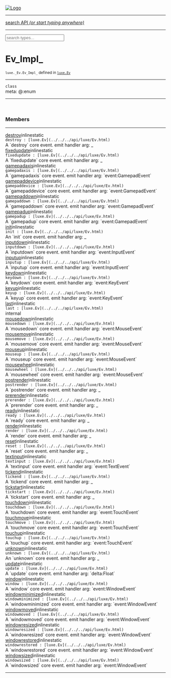 
[![Logo](../../../images/logo.png)](../../../api/index.html)

<hr/>
<a href="#" id="search_bar" onclick="return;"><div> search API <em>(or start typing anywhere)</em> </div></a>
<hr/>

<script src="../../../js/omnibar.js"> </script>
<link rel="stylesheet" type="text/css" href="../../../css/omnibar.css" media="all">

<div id="omnibar"> <a href="#" onclick="return" id="omnibar_close"></a> <input id="omnibar_text" type="text" placeholder="search types..."></input></div>
<script  id="typelist" data-relpath="../../../" data-types="Luxe,luxe.Audio,luxe.AudioEvent,luxe.AudioHandle,luxe.AudioInstance,luxe.AudioSource,luxe.AudioState,luxe.BitmapFontInfo,luxe.BytesInfo,luxe.Camera,luxe.Circle,luxe.Color,luxe.ColorHSL,luxe.ColorHSV,luxe.Component,luxe.Cursor,luxe.Debug,luxe.DebugError,luxe.Draw,luxe.EmitHandler,luxe.Emitter,luxe.Engine,luxe.Entity,luxe.Ev,luxe.Events,luxe.Game,luxe.GameConfig,luxe.GamepadEvent,luxe.GamepadEventType,luxe.HandlerList,luxe.ID,luxe.IO,luxe.Input,luxe.InputEvent,luxe.InputEventType,luxe.InteractState,luxe.ItemInfo,luxe.JSONInfo,luxe.Key,luxe.KeyEvent,luxe.Log,luxe.Matrix,luxe.Mesh,luxe.ModState,luxe.MouseButton,luxe.MouseEvent,luxe.NineSlice,luxe.Objects,luxe.Parcel,luxe.ParcelChange,luxe.ParcelEvent,luxe.ParcelList,luxe.ParcelProgress,luxe.ParcelState,luxe.Particle,luxe.ParticleEmitter,luxe.ParticleSystem,luxe.Physics,luxe.PhysicsEngine,luxe.PhysicsEvent,luxe.ProjectionType,luxe.Quaternion,luxe.Rectangle,luxe.ResourceEvent,luxe.ResourceState,luxe.ResourceStats,luxe.ResourceType,luxe.Resources,luxe.Scan,luxe.Scene,luxe.Screen,luxe.ShaderInfo,luxe.SizeMode,luxe.SoundInfo,luxe.Sprite,luxe.State,luxe.States,luxe.Tag,luxe.Text,luxe.TextAlign,luxe.TextEvent,luxe.TextEventType,luxe.TextInfo,luxe.TextureInfo,luxe.Timer,luxe.TouchEvent,luxe.Transform,luxe.UserConfig,luxe.Vec,luxe.Vector,luxe.Visual,luxe.WindowEvent,luxe.WindowEventData,luxe.WindowEventType,luxe._Emitter.EmitNode,luxe._Ev.Ev_Impl_,luxe._Events.EventConnection,luxe._Events.EventObject,luxe._Input.MouseButton_Impl_,luxe._Log.LogError,luxe._NineSlice.Slice,luxe._Parcel.ParcelEvent_Impl_,luxe._Parcel.ParcelState_Impl_,luxe._Particles.ParticleEmitterInitData,luxe._Physics.PhysicsEvent_Impl_,luxe._Resources.ResourceEvent_Impl_,luxe._Resources.ResourceState_Impl_,luxe._Resources.ResourceType_Impl_,luxe.collision.Collision,luxe.collision.Results,luxe.collision.ResultsIterator,luxe.collision.ShapeDrawer,luxe.collision.ShapeDrawerLuxe,luxe.collision._Collision.Constructible,luxe.collision.data.RayCollision,luxe.collision.data.RayCollisionHelper,luxe.collision.data.RayIntersection,luxe.collision.data.ShapeCollision,luxe.collision.sat.SAT2D,luxe.collision.shapes.Circle,luxe.collision.shapes.InfiniteState,luxe.collision.shapes.Polygon,luxe.collision.shapes.Ray,luxe.collision.shapes.Shape,luxe.components.Components,luxe.components.cameras.FlyCamera,luxe.components.physics.nape.BoxCollider,luxe.components.physics.nape.BoxColliderOptions,luxe.components.physics.nape.CircleCollider,luxe.components.physics.nape.CircleColliderOptions,luxe.components.physics.nape.NapeBody,luxe.components.physics.nape.NapeBodyOptions,luxe.components.physics.nape.PolygonCollider,luxe.components.physics.nape.PolygonColliderOptions,luxe.components.render.MeshComponent,luxe.components.sprite.SpriteAnimation,luxe.components.sprite.SpriteAnimationData,luxe.components.sprite.SpriteAnimationEventData,luxe.components.sprite.SpriteAnimationFrame,luxe.components.sprite.SpriteAnimationFrameEvent,luxe.components.sprite.SpriteAnimationFrameSource,luxe.components.sprite.SpriteAnimationType,luxe.debug.BatcherDebugView,luxe.debug.DebugInspectorOptions,luxe.debug.DebugView,luxe.debug.Inspector,luxe.debug.ProfilerDebugView,luxe.debug.RenderStats,luxe.debug.SceneDebugView,luxe.debug.StatsDebugView,luxe.debug.TraceDebugView,luxe.debug._ProfilerDebugView.ProfilerBar,luxe.debug._ProfilerDebugView.ProfilerGraph,luxe.debug._ProfilerDebugView.ProfilerValue,luxe.importers.bitmapfont.BitmapFontData,luxe.importers.bitmapfont.BitmapFontParser,luxe.importers.bitmapfont.Character,luxe.importers.obj.Data,luxe.importers.obj.Normal,luxe.importers.obj.Reader,luxe.importers.obj.UV,luxe.importers.obj.Vector,luxe.importers.obj.Vertex,luxe.importers.texturepacker.TexturePackerData,luxe.importers.texturepacker.TexturePackerFrame,luxe.importers.texturepacker.TexturePackerJSON,luxe.importers.texturepacker.TexturePackerJSONType,luxe.importers.texturepacker.TexturePackerMeta,luxe.importers.texturepacker.TexturePackerRect,luxe.importers.texturepacker.TexturePackerSize,luxe.importers.texturepacker.TexturePackerSpriteAnimation,luxe.importers.tiled.TiledImage,luxe.importers.tiled.TiledImageLayer,luxe.importers.tiled.TiledLayer,luxe.importers.tiled.TiledMap,luxe.importers.tiled.TiledMapData,luxe.importers.tiled.TiledMapOptions,luxe.importers.tiled.TiledObject,luxe.importers.tiled.TiledObjectGroup,luxe.importers.tiled.TiledObjectType,luxe.importers.tiled.TiledPolyObject,luxe.importers.tiled.TiledPropertyTile,luxe.importers.tiled.TiledTile,luxe.importers.tiled.TiledTileset,luxe.importers.tiled.TiledUtil,luxe.macros.BuildVersion,luxe.macros.ComponentRules,luxe.macros.EntityRules,luxe.options.AudioResourceOptions,luxe.options.BatcherOptions,luxe.options.BitmapFontOptions,luxe.options.BytesResourceOptions,luxe.options.CameraOptions,luxe.options.CircleGeometryOptions,luxe.options.ColorOptions,luxe.options.ComponentOptions,luxe.options.DrawArcOptions,luxe.options.DrawBoxOptions,luxe.options.DrawCircleOptions,luxe.options.DrawLineOptions,luxe.options.DrawNgonOptions,luxe.options.DrawPlaneOptions,luxe.options.DrawPolygonOptions,luxe.options.DrawRectangleOptions,luxe.options.DrawRingOptions,luxe.options.DrawTextureOptions,luxe.options.EntityOptions,luxe.options.GeometryOptions,luxe.options.JSONResourceOptions,luxe.options.LineGeometryOptions,luxe.options.LoadAudioOptions,luxe.options.LoadFontOptions,luxe.options.LoadShaderOptions,luxe.options.LoadTextureOptions,luxe.options.LuxeCameraOptions,luxe.options.MeshOptions,luxe.options.NineSliceOptions,luxe.options.ParcelOptions,luxe.options.ParcelProgressOptions,luxe.options.ParticleEmitterOptions,luxe.options.ParticleOptions,luxe.options.PlaneGeometryOptions,luxe.options.QuadGeometryOptions,luxe.options.RectangleGeometryOptions,luxe.options.RenderProperties,luxe.options.RenderTextureOptions,luxe.options.ResourceOptions,luxe.options.ShaderOptions,luxe.options.SpriteOptions,luxe.options.StateOptions,luxe.options.StatesOptions,luxe.options.TextOptions,luxe.options.TextResourceOptions,luxe.options.TextureOptions,luxe.options.TileLayerOptions,luxe.options.TileOptions,luxe.options.TilemapOptions,luxe.options.TilemapVisualOptions,luxe.options.TilesetOptions,luxe.options.TransformProperties,luxe.options.VisualOptions,luxe.options._DrawOptions.DrawOptions,luxe.physics.nape.DebugDraw,luxe.physics.nape.PhysicsNape,luxe.physics.nape._DebugDraw.CachedGeometry,luxe.resource.AudioResource,luxe.resource.BytesResource,luxe.resource.JSONResource,luxe.resource.Resource,luxe.resource.TextResource,luxe.structural.BST,luxe.structural.BSTNode,luxe.structural.BSTTraverseMethod,luxe.structural.Bag,luxe.structural.BalancedBST,luxe.structural.BalancedBSTIterator,luxe.structural.BalancedBSTNode,luxe.structural.BalancedBSTTraverseMethod,luxe.structural.Cache,luxe.structural.Heap,luxe.structural.OrderedMap,luxe.structural.OrderedMapIterator,luxe.structural.Pool,luxe.structural.Stack,luxe.structural.StackNode,luxe.structural._Bag.BagNode,luxe.structural._BalancedBST.NodeColor,luxe.tilemaps.Isometric,luxe.tilemaps.IsometricVisual,luxe.tilemaps.Ortho,luxe.tilemaps.OrthoVisual,luxe.tilemaps.Tile,luxe.tilemaps.TileArray,luxe.tilemaps.TileLayer,luxe.tilemaps.TileOffset,luxe.tilemaps.Tilemap,luxe.tilemaps.TilemapOrientation,luxe.tilemaps.TilemapVisual,luxe.tilemaps.TilemapVisualLayerGeometry,luxe.tilemaps.Tileset,luxe.tween.Actuate,luxe.tween.BezierPath,luxe.tween.ComponentPath,luxe.tween.IComponentPath,luxe.tween.LinearPath,luxe.tween.MotionPath,luxe.tween.ObjectHash,luxe.tween.RotationPath,luxe.tween._Actuate.TweenTimer,luxe.tween.actuators.GenericActuator,luxe.tween.actuators.IGenericActuator,luxe.tween.actuators.MethodActuator,luxe.tween.actuators.MotionPathActuator,luxe.tween.actuators.PropertyDetails,luxe.tween.actuators.PropertyPathDetails,luxe.tween.actuators.SimpleActuator,luxe.tween.easing.Back,luxe.tween.easing.BackEaseIn,luxe.tween.easing.BackEaseInOut,luxe.tween.easing.BackEaseOut,luxe.tween.easing.Bounce,luxe.tween.easing.BounceEaseIn,luxe.tween.easing.BounceEaseInOut,luxe.tween.easing.BounceEaseOut,luxe.tween.easing.Cubic,luxe.tween.easing.CubicEaseIn,luxe.tween.easing.CubicEaseInOut,luxe.tween.easing.CubicEaseOut,luxe.tween.easing.Elastic,luxe.tween.easing.ElasticEaseIn,luxe.tween.easing.ElasticEaseInOut,luxe.tween.easing.ElasticEaseOut,luxe.tween.easing.Expo,luxe.tween.easing.ExpoEaseIn,luxe.tween.easing.ExpoEaseInOut,luxe.tween.easing.ExpoEaseOut,luxe.tween.easing.IEasing,luxe.tween.easing.Linear,luxe.tween.easing.LinearEaseNone,luxe.tween.easing.Quad,luxe.tween.easing.QuadEaseIn,luxe.tween.easing.QuadEaseInOut,luxe.tween.easing.QuadEaseOut,luxe.tween.easing.Quart,luxe.tween.easing.QuartEaseIn,luxe.tween.easing.QuartEaseInOut,luxe.tween.easing.QuartEaseOut,luxe.tween.easing.Quint,luxe.tween.easing.QuintEaseIn,luxe.tween.easing.QuintEaseInOut,luxe.tween.easing.QuintEaseOut,luxe.tween.easing.Sine,luxe.tween.easing.SineEaseIn,luxe.tween.easing.SineEaseInOut,luxe.tween.easing.SineEaseOut,luxe.types.user.Game,luxe.utils.GeometryUtils,luxe.utils.Maths,luxe.utils.Random,luxe.utils.Utils,luxe.utils.unifill.CodePoint,luxe.utils.unifill.CodePointIter,luxe.utils.unifill.Exception,luxe.utils.unifill.InternalEncoding,luxe.utils.unifill.InternalEncodingBackwardIter,luxe.utils.unifill.InternalEncodingIter,luxe.utils.unifill.Unicode,luxe.utils.unifill.Unifill,luxe.utils.unifill.Utf16,luxe.utils.unifill.Utf32,luxe.utils.unifill.Utf8,luxe.utils.unifill._CodePoint.CodePoint_Impl_,luxe.utils.unifill._InternalEncoding.UtfX,luxe.utils.unifill._Utf16.StringU16,luxe.utils.unifill._Utf16.StringU16Buffer,luxe.utils.unifill._Utf16.StringU16Buffer_Impl_,luxe.utils.unifill._Utf16.StringU16_Impl_,luxe.utils.unifill._Utf16.Utf16Impl,luxe.utils.unifill._Utf16.Utf16_Impl_,luxe.utils.unifill._Utf32.Utf32_Impl_,luxe.utils.unifill._Utf8.StringU8,luxe.utils.unifill._Utf8.StringU8_Impl_,luxe.utils.unifill._Utf8.Utf8Impl,luxe.utils.unifill._Utf8.Utf8_Impl_,phoenix.BatchState,phoenix.Batcher,phoenix.BatcherEventType,phoenix.BatcherKey,phoenix.BitmapFont,phoenix.BlendEquation,phoenix.BlendMode,phoenix.Camera,phoenix.Circle,phoenix.ClampType,phoenix.Color,phoenix.ColorHSL,phoenix.ColorHSV,phoenix.ComponentOrder,phoenix.DualQuaternion,phoenix.FOVType,phoenix.FilterType,phoenix.Matrix,phoenix.MatrixTransform,phoenix.PrimitiveType,phoenix.ProjectionType,phoenix.Quaternion,phoenix.Ray,phoenix.Rectangle,phoenix.RenderPass,phoenix.RenderPath,phoenix.RenderState,phoenix.RenderTexture,phoenix.Renderer,phoenix.RendererStats,phoenix.Shader,phoenix.Spatial,phoenix.TextAlign,phoenix.Texture,phoenix.TextureDataType,phoenix.TextureFormat,phoenix.TextureID,phoenix.TextureSubmitTarget,phoenix.TextureType,phoenix.Transform,phoenix.Uniforms,phoenix.Vec,phoenix.Vector,phoenix._Batcher.BatcherEventType_Impl_,phoenix._Batcher.BlendEquation_Impl_,phoenix._Batcher.BlendMode_Impl_,phoenix._Batcher.PrimitiveType_Impl_,phoenix._BitmapFont.TextAlign_Impl_,phoenix._Renderer.DefaultShader,phoenix._Renderer.DefaultShaders,phoenix._Shader.Location,phoenix._Shader.Uniform,phoenix._Texture.ClampSlot,phoenix._Texture.ClampSlot_Impl_,phoenix._Texture.ClampType_Impl_,phoenix._Texture.FilterSlot,phoenix._Texture.FilterSlot_Impl_,phoenix._Texture.FilterType_Impl_,phoenix._Texture.TextureSubmitTarget_Impl_,phoenix._Texture.TextureType_Impl_,phoenix._Vector.ComponentOrder_Impl_,phoenix._Vector.Vec_Impl_,phoenix.geometry.ArcGeometry,phoenix.geometry.CircleGeometry,phoenix.geometry.EvTextGeometry,phoenix.geometry.Geometry,phoenix.geometry.GeometryKey,phoenix.geometry.GeometryState,phoenix.geometry.LineGeometry,phoenix.geometry.PackedQuad,phoenix.geometry.PackedQuadOptions,phoenix.geometry.QuadGeometry,phoenix.geometry.QuadPackGeometry,phoenix.geometry.RectangleGeometry,phoenix.geometry.RingGeometry,phoenix.geometry.TextGeometry,phoenix.geometry.TextGeometryOptions,phoenix.geometry.TextureCoord,phoenix.geometry.TextureCoordSet,phoenix.geometry.Vertex,phoenix.geometry._TextGeometry.EvTextGeometry_Impl_,phoenix.utils.Rendering"></script>


<h1>Ev_Impl_</h1>
<small>
<code>luxe._Ev.Ev_Impl_</code> defined in <code><a href="https:/github.com/underscorediscovery/luxe/blob/master/luxe/Ev.hx" target="_blank">luxe.Ev</a></code>
</small>



<hr/>

`class`<br/><span class="meta">
meta: @:enum</span>


<hr/>

&nbsp;



<h3>Members</h3> <hr/><span class="member apipage">
                <a name="destroy"><a class="lift" href="#destroy">destroy</a></a><span class="inline-block static">inline</span><span class="inline-block static">static</span><div class="clear"></div>
                <code class="signature apipage">destroy : [luxe.Ev](../../../api/luxe/Ev.html)</code><br/></span>
            <span class="small_desc_flat">A `destroy` core event. 
            emit handler arg: _</span><br/><span class="member apipage">
                <a name="fixedupdate"><a class="lift" href="#fixedupdate">fixedupdate</a></a><span class="inline-block static">inline</span><span class="inline-block static">static</span><div class="clear"></div>
                <code class="signature apipage">fixedupdate : [luxe.Ev](../../../api/luxe/Ev.html)</code><br/></span>
            <span class="small_desc_flat">A `fixedupdate` core event. 
            emit handler arg: _</span><br/><span class="member apipage">
                <a name="gamepadaxis"><a class="lift" href="#gamepadaxis">gamepadaxis</a></a><span class="inline-block static">inline</span><span class="inline-block static">static</span><div class="clear"></div>
                <code class="signature apipage">gamepadaxis : [luxe.Ev](../../../api/luxe/Ev.html)</code><br/></span>
            <span class="small_desc_flat">A `gamepadaxis` core event. 
            emit handler arg: `event:GamepadEvent`</span><br/><span class="member apipage">
                <a name="gamepaddevice"><a class="lift" href="#gamepaddevice">gamepaddevice</a></a><span class="inline-block static">inline</span><span class="inline-block static">static</span><div class="clear"></div>
                <code class="signature apipage">gamepaddevice : [luxe.Ev](../../../api/luxe/Ev.html)</code><br/></span>
            <span class="small_desc_flat">A `gamepaddevice` core event. 
            emit handler arg: `event:GamepadEvent`</span><br/><span class="member apipage">
                <a name="gamepaddown"><a class="lift" href="#gamepaddown">gamepaddown</a></a><span class="inline-block static">inline</span><span class="inline-block static">static</span><div class="clear"></div>
                <code class="signature apipage">gamepaddown : [luxe.Ev](../../../api/luxe/Ev.html)</code><br/></span>
            <span class="small_desc_flat">A `gamepaddown` core event. 
            emit handler arg: `event:GamepadEvent`</span><br/><span class="member apipage">
                <a name="gamepadup"><a class="lift" href="#gamepadup">gamepadup</a></a><span class="inline-block static">inline</span><span class="inline-block static">static</span><div class="clear"></div>
                <code class="signature apipage">gamepadup : [luxe.Ev](../../../api/luxe/Ev.html)</code><br/></span>
            <span class="small_desc_flat">A `gamepadup` core event. 
            emit handler arg: `event:GamepadEvent`</span><br/><span class="member apipage">
                <a name="init"><a class="lift" href="#init">init</a></a><span class="inline-block static">inline</span><span class="inline-block static">static</span><div class="clear"></div>
                <code class="signature apipage">init : [luxe.Ev](../../../api/luxe/Ev.html)</code><br/></span>
            <span class="small_desc_flat">An `init` core event. 
            emit handler arg: _</span><br/><span class="member apipage">
                <a name="inputdown"><a class="lift" href="#inputdown">inputdown</a></a><span class="inline-block static">inline</span><span class="inline-block static">static</span><div class="clear"></div>
                <code class="signature apipage">inputdown : [luxe.Ev](../../../api/luxe/Ev.html)</code><br/></span>
            <span class="small_desc_flat">A `inputdown` core event. 
            emit handler arg: `event:InputEvent`</span><br/><span class="member apipage">
                <a name="inputup"><a class="lift" href="#inputup">inputup</a></a><span class="inline-block static">inline</span><span class="inline-block static">static</span><div class="clear"></div>
                <code class="signature apipage">inputup : [luxe.Ev](../../../api/luxe/Ev.html)</code><br/></span>
            <span class="small_desc_flat">A `inputup` core event. 
            emit handler arg: `event:InputEvent`</span><br/><span class="member apipage">
                <a name="keydown"><a class="lift" href="#keydown">keydown</a></a><span class="inline-block static">inline</span><span class="inline-block static">static</span><div class="clear"></div>
                <code class="signature apipage">keydown : [luxe.Ev](../../../api/luxe/Ev.html)</code><br/></span>
            <span class="small_desc_flat">A `keydown` core event. 
            emit handler arg: `event:KeyEvent`</span><br/><span class="member apipage">
                <a name="keyup"><a class="lift" href="#keyup">keyup</a></a><span class="inline-block static">inline</span><span class="inline-block static">static</span><div class="clear"></div>
                <code class="signature apipage">keyup : [luxe.Ev](../../../api/luxe/Ev.html)</code><br/></span>
            <span class="small_desc_flat">A `keyup` core event. 
            emit handler arg: `event:KeyEvent`</span><br/><span class="member apipage">
                <a name="last"><a class="lift" href="#last">last</a></a><span class="inline-block static">inline</span><span class="inline-block static">static</span><div class="clear"></div>
                <code class="signature apipage">last : [luxe.Ev](../../../api/luxe/Ev.html)</code><br/></span>
            <span class="small_desc_flat">internal</span><br/><span class="member apipage">
                <a name="mousedown"><a class="lift" href="#mousedown">mousedown</a></a><span class="inline-block static">inline</span><span class="inline-block static">static</span><div class="clear"></div>
                <code class="signature apipage">mousedown : [luxe.Ev](../../../api/luxe/Ev.html)</code><br/></span>
            <span class="small_desc_flat">A `mousedown` core event. 
            emit handler arg: `event:MouseEvent`</span><br/><span class="member apipage">
                <a name="mousemove"><a class="lift" href="#mousemove">mousemove</a></a><span class="inline-block static">inline</span><span class="inline-block static">static</span><div class="clear"></div>
                <code class="signature apipage">mousemove : [luxe.Ev](../../../api/luxe/Ev.html)</code><br/></span>
            <span class="small_desc_flat">A `mousemove` core event. 
            emit handler arg: `event:MouseEvent`</span><br/><span class="member apipage">
                <a name="mouseup"><a class="lift" href="#mouseup">mouseup</a></a><span class="inline-block static">inline</span><span class="inline-block static">static</span><div class="clear"></div>
                <code class="signature apipage">mouseup : [luxe.Ev](../../../api/luxe/Ev.html)</code><br/></span>
            <span class="small_desc_flat">A `mouseup` core event. 
            emit handler arg: `event:MouseEvent`</span><br/><span class="member apipage">
                <a name="mousewheel"><a class="lift" href="#mousewheel">mousewheel</a></a><span class="inline-block static">inline</span><span class="inline-block static">static</span><div class="clear"></div>
                <code class="signature apipage">mousewheel : [luxe.Ev](../../../api/luxe/Ev.html)</code><br/></span>
            <span class="small_desc_flat">A `mousewheel` core event. 
            emit handler arg: `event:MouseEvent`</span><br/><span class="member apipage">
                <a name="postrender"><a class="lift" href="#postrender">postrender</a></a><span class="inline-block static">inline</span><span class="inline-block static">static</span><div class="clear"></div>
                <code class="signature apipage">postrender : [luxe.Ev](../../../api/luxe/Ev.html)</code><br/></span>
            <span class="small_desc_flat">A `postrender` core event. 
            emit handler arg: _</span><br/><span class="member apipage">
                <a name="prerender"><a class="lift" href="#prerender">prerender</a></a><span class="inline-block static">inline</span><span class="inline-block static">static</span><div class="clear"></div>
                <code class="signature apipage">prerender : [luxe.Ev](../../../api/luxe/Ev.html)</code><br/></span>
            <span class="small_desc_flat">A `prerender` core event. 
            emit handler arg: _</span><br/><span class="member apipage">
                <a name="ready"><a class="lift" href="#ready">ready</a></a><span class="inline-block static">inline</span><span class="inline-block static">static</span><div class="clear"></div>
                <code class="signature apipage">ready : [luxe.Ev](../../../api/luxe/Ev.html)</code><br/></span>
            <span class="small_desc_flat">A `ready` core event. 
            emit handler arg: _</span><br/><span class="member apipage">
                <a name="render"><a class="lift" href="#render">render</a></a><span class="inline-block static">inline</span><span class="inline-block static">static</span><div class="clear"></div>
                <code class="signature apipage">render : [luxe.Ev](../../../api/luxe/Ev.html)</code><br/></span>
            <span class="small_desc_flat">A `render` core event. 
            emit handler arg: _</span><br/><span class="member apipage">
                <a name="reset"><a class="lift" href="#reset">reset</a></a><span class="inline-block static">inline</span><span class="inline-block static">static</span><div class="clear"></div>
                <code class="signature apipage">reset : [luxe.Ev](../../../api/luxe/Ev.html)</code><br/></span>
            <span class="small_desc_flat">A `reset` core event. 
            emit handler arg: _</span><br/><span class="member apipage">
                <a name="textinput"><a class="lift" href="#textinput">textinput</a></a><span class="inline-block static">inline</span><span class="inline-block static">static</span><div class="clear"></div>
                <code class="signature apipage">textinput : [luxe.Ev](../../../api/luxe/Ev.html)</code><br/></span>
            <span class="small_desc_flat">A `textinput` core event. 
            emit handler arg: `event:TextEvent`</span><br/><span class="member apipage">
                <a name="tickend"><a class="lift" href="#tickend">tickend</a></a><span class="inline-block static">inline</span><span class="inline-block static">static</span><div class="clear"></div>
                <code class="signature apipage">tickend : [luxe.Ev](../../../api/luxe/Ev.html)</code><br/></span>
            <span class="small_desc_flat">A `tickend` core event. 
            emit handler arg: _</span><br/><span class="member apipage">
                <a name="tickstart"><a class="lift" href="#tickstart">tickstart</a></a><span class="inline-block static">inline</span><span class="inline-block static">static</span><div class="clear"></div>
                <code class="signature apipage">tickstart : [luxe.Ev](../../../api/luxe/Ev.html)</code><br/></span>
            <span class="small_desc_flat">A `tickstart` core event. 
            emit handler arg: _</span><br/><span class="member apipage">
                <a name="touchdown"><a class="lift" href="#touchdown">touchdown</a></a><span class="inline-block static">inline</span><span class="inline-block static">static</span><div class="clear"></div>
                <code class="signature apipage">touchdown : [luxe.Ev](../../../api/luxe/Ev.html)</code><br/></span>
            <span class="small_desc_flat">A `touchdown` core event. 
            emit handler arg: `event:TouchEvent`</span><br/><span class="member apipage">
                <a name="touchmove"><a class="lift" href="#touchmove">touchmove</a></a><span class="inline-block static">inline</span><span class="inline-block static">static</span><div class="clear"></div>
                <code class="signature apipage">touchmove : [luxe.Ev](../../../api/luxe/Ev.html)</code><br/></span>
            <span class="small_desc_flat">A `touchmove` core event. 
            emit handler arg: `event:TouchEvent`</span><br/><span class="member apipage">
                <a name="touchup"><a class="lift" href="#touchup">touchup</a></a><span class="inline-block static">inline</span><span class="inline-block static">static</span><div class="clear"></div>
                <code class="signature apipage">touchup : [luxe.Ev](../../../api/luxe/Ev.html)</code><br/></span>
            <span class="small_desc_flat">A `touchup` core event. 
            emit handler arg: `event:TouchEvent`</span><br/><span class="member apipage">
                <a name="unknown"><a class="lift" href="#unknown">unknown</a></a><span class="inline-block static">inline</span><span class="inline-block static">static</span><div class="clear"></div>
                <code class="signature apipage">unknown : [luxe.Ev](../../../api/luxe/Ev.html)</code><br/></span>
            <span class="small_desc_flat">An `unknown` core event. 
            emit handler arg: _</span><br/><span class="member apipage">
                <a name="update"><a class="lift" href="#update">update</a></a><span class="inline-block static">inline</span><span class="inline-block static">static</span><div class="clear"></div>
                <code class="signature apipage">update : [luxe.Ev](../../../api/luxe/Ev.html)</code><br/></span>
            <span class="small_desc_flat">A `update` core event. 
            emit handler arg: `delta:Float`</span><br/><span class="member apipage">
                <a name="window"><a class="lift" href="#window">window</a></a><span class="inline-block static">inline</span><span class="inline-block static">static</span><div class="clear"></div>
                <code class="signature apipage">window : [luxe.Ev](../../../api/luxe/Ev.html)</code><br/></span>
            <span class="small_desc_flat">A `window` core event. 
            emit handler arg: `event:WindowEvent`</span><br/><span class="member apipage">
                <a name="windowminimized"><a class="lift" href="#windowminimized">windowminimized</a></a><span class="inline-block static">inline</span><span class="inline-block static">static</span><div class="clear"></div>
                <code class="signature apipage">windowminimized : [luxe.Ev](../../../api/luxe/Ev.html)</code><br/></span>
            <span class="small_desc_flat">A `windowminimized` core event. 
            emit handler arg: `event:WindowEvent`</span><br/><span class="member apipage">
                <a name="windowmoved"><a class="lift" href="#windowmoved">windowmoved</a></a><span class="inline-block static">inline</span><span class="inline-block static">static</span><div class="clear"></div>
                <code class="signature apipage">windowmoved : [luxe.Ev](../../../api/luxe/Ev.html)</code><br/></span>
            <span class="small_desc_flat">A `windowmoved` core event. 
            emit handler arg: `event:WindowEvent`</span><br/><span class="member apipage">
                <a name="windowresized"><a class="lift" href="#windowresized">windowresized</a></a><span class="inline-block static">inline</span><span class="inline-block static">static</span><div class="clear"></div>
                <code class="signature apipage">windowresized : [luxe.Ev](../../../api/luxe/Ev.html)</code><br/></span>
            <span class="small_desc_flat">A `windowresized` core event. 
            emit handler arg: `event:WindowEvent`</span><br/><span class="member apipage">
                <a name="windowrestored"><a class="lift" href="#windowrestored">windowrestored</a></a><span class="inline-block static">inline</span><span class="inline-block static">static</span><div class="clear"></div>
                <code class="signature apipage">windowrestored : [luxe.Ev](../../../api/luxe/Ev.html)</code><br/></span>
            <span class="small_desc_flat">A `windowrestored` core event. 
            emit handler arg: `event:WindowEvent`</span><br/><span class="member apipage">
                <a name="windowsized"><a class="lift" href="#windowsized">windowsized</a></a><span class="inline-block static">inline</span><span class="inline-block static">static</span><div class="clear"></div>
                <code class="signature apipage">windowsized : [luxe.Ev](../../../api/luxe/Ev.html)</code><br/></span>
            <span class="small_desc_flat">A `windowsized` core event. 
            emit handler arg: `event:WindowEvent`</span><br/>



<hr/>

&nbsp;
&nbsp;
&nbsp;
&nbsp;